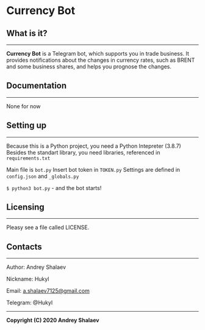 # Currency Bot


## What is it?
----------------------------------------
**Currency Bot** is a Telegram bot, which supports you in trade business. It provides notifications about the 
changes in currency rates, such as BRENT and some business shares, and helps you prognose the changes.




## Documentation
----------------------------------------
None for now




## Setting up
----------------------------------------
Because this is a Python project, you need a Python Intepreter (3.8.7)
Besides the standart library, you need libraries, referenced in `requirements.txt`

Main file is `bot.py`
Insert bot token in `TOKEN.py`
Settings are defined in `config.json` and `_globals.py`

`$ python3 bot.py` - and the bot starts!




## Licensing
----------------------------------------
Pleasу see a file called LICENSE.




## Contacts
----------------------------------------
Author: Andrey Shalaev

Nickname: Hukyl

Email: a.shalaev7125@gmail.com

Telegram: @Hukyl





----------------------------------------
**Copyright (C) 2020 Andrey Shalaev**

